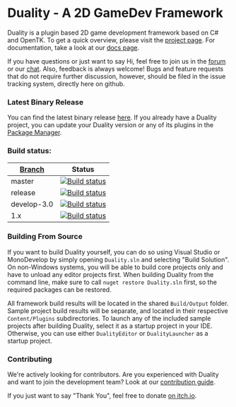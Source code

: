 Duality - A 2D GameDev Framework
=======

Duality is a plugin based 2D game development framework based on C# and OpenTK. To get a quick overview, please visit the [project page](http://duality.adamslair.net). For documentation, take a look at our [docs page](http://dualitydocs.adamslair.net).

If you have questions or just want to say Hi, feel free to join us in the [forum](http://forum.adamslair.net) or our [chat](http://chat.adamslair.net). Also, feedback is always welcome! Bugs and feature requests that do not require further discussion, however, should be filed in the issue tracking system, directly here on github.

### Latest Binary Release

You can find the latest binary release [here](http://dualitybin.adamslair.net/). If you already have a Duality project, you can update your Duality version or any of its plugins in the [Package Manager](https://github.com/AdamsLair/duality/wiki/Package-Management).

### Build status: 
| [Branch](https://github.com/AdamsLair/duality/wiki/Branch-Descriptions)  | Status |
|-------------|--------|
| master      | [![Build status](https://ci.appveyor.com/api/projects/status/eyxpet6jky1cqy6i/branch/master?svg=true)](https://ci.appveyor.com/project/AdamsLairBot/duality/branch/master) |
| release     | [![Build status](https://ci.appveyor.com/api/projects/status/eyxpet6jky1cqy6i/branch/release?svg=true)](https://ci.appveyor.com/project/AdamsLairBot/duality/branch/release) |
| develop-3.0 | [![Build status](https://ci.appveyor.com/api/projects/status/eyxpet6jky1cqy6i/branch/develop-3.0?svg=true)](https://ci.appveyor.com/project/AdamsLairBot/duality/branch/develop-3.0) |
| 1.x         | [![Build status](https://ci.appveyor.com/api/projects/status/eyxpet6jky1cqy6i/branch/1.x?svg=true)](https://ci.appveyor.com/project/AdamsLairBot/duality/branch/1.x)    |

### Building From Source

If you want to build Duality yourself, you can do so using Visual Studio or MonoDevelop by simply opening `Duality.sln` and selecting "Build Solution". On non-Windows systems, you will be able to build core projects only and have to unload any editor projects first. When building Duality from the command line, make sure to call `nuget restore Duality.sln` first, so the required packages can be restored.

All framework build results will be located in the shared `Build/Output` folder. Sample project build results will be separate, and located in their respective `Content/Plugins` subdirectories. To launch any of the included sample projects after building Duality, select it as a startup project in your IDE. Otherwise, you can use either `DualityEditor` or `DualityLauncher` as a startup project.

### Contributing

We're actively looking for contributors. Are you experienced with Duality and want to join the development team? Look at our [contribution guide](https://adamslair.github.io/duality-docs/pages/v2/how-to-contribute.html).

If you just want to say "Thank You", feel free to donate [on itch.io](http://adamslair.itch.io/duality).
